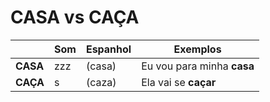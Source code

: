 # CASA vs CAÇA

|          | Som | Espanhol | Exemplos                   |
| --       | --  | --       | --                         |
| **CASA** | zzz | (casa)   | Eu vou para minha **casa** |
| **CAÇA** | s   | (caza)   | Ela vai se **caçar**       |
